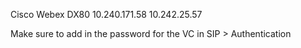 Cisco Webex DX80
10.240.171.58
10.242.25.57

Make sure to add in the password for the VC in SIP > Authentication